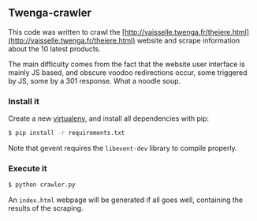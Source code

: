 ## Twenga-crawler

This code was written to crawl the [http://vaisselle.twenga.fr/theiere.html](http://vaisselle.twenga.fr/theiere.html)
website and scrape information about the 10 latest products.

The main difficulty comes from the fact that the website user interface is mainly JS based,
and obscure voodoo redirections occur, some triggered by JS, some by a 301 response.
What a noodle soup.

### Install it
Create a new [virtualenv](http://pypi.python.org/pypi/virtualenv), and install all dependencies with pip:

```bash
$ pip install -r requirements.txt
```

Note that gevent requires the `libevent-dev` library to compile properly.

### Execute it
```bash
$ python crawler.py
```

An `index.html` webpage will be generated if all goes well, containing the results of the scraping.
